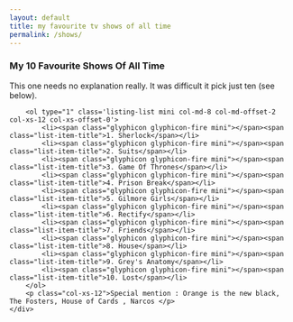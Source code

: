 ```yaml
---
layout: default
title: my favourite tv shows of all time
permalink: /shows/
---
```

<div class="row individual-list">
	<div class="col-md-8 col-md-offset-2">
		<h3 class="list-heading">My 10 Favourite Shows Of All Time</h3>
		<p class="col-md-12">This one needs no explanation really. It was difficult it pick just ten (see below). </p>

		<ol type="1" class='listing-list mini col-md-8 col-md-offset-2 col-xs-12 col-xs-offset-0'>
		 	<li><span class="glyphicon glyphicon-fire mini"></span><span class="list-item-title">1. Sherlock</span></li>
		 	<li><span class="glyphicon glyphicon-fire mini"></span><span class="list-item-title">2. Suits</span></li>
		 	<li><span class="glyphicon glyphicon-fire mini"></span><span class="list-item-title">3. Game Of Thrones</span></li>
		 	<li><span class="glyphicon glyphicon-fire mini"></span><span class="list-item-title">4. Prison Break</span></li>
		 	<li><span class="glyphicon glyphicon-fire mini"></span><span class="list-item-title">5. Gilmore Girls</span></li>
		 	<li><span class="glyphicon glyphicon-fire mini"></span><span class="list-item-title">6. Rectify</span></li>
		 	<li><span class="glyphicon glyphicon-fire mini"></span><span class="list-item-title">7. Friends</span></li>
		 	<li><span class="glyphicon glyphicon-fire mini"></span><span class="list-item-title">8. House</span></li>
		 	<li><span class="glyphicon glyphicon-fire mini"></span><span class="list-item-title">9. Grey's Anatomy</span></li>
		 	<li><span class="glyphicon glyphicon-fire mini"></span><span class="list-item-title">10. Lost</span></li>
		</ol>
		<p class="col-xs-12">Special mention : Orange is the new black, The Fosters, House of Cards , Narcos </p>
	</div>
</div>